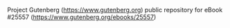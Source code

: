 Project Gutenberg (https://www.gutenberg.org) public repository for eBook #25557 (https://www.gutenberg.org/ebooks/25557)
